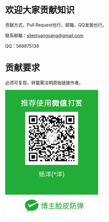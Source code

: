 # 欢迎大家贡献知识
贡献方式，Pull Request也行，邮箱、QQ发我也行。

联系邮箱：silentyangyang@gmail.com

QQ：568875138

# 贡献要求
必须可复现，转载需注明原始链接作者。


![打赏我](donate.jpg)